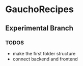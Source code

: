 # GauchoRecipes

## Experimental Branch
### TODOS 

* make the first folder structure 
* connect backend and frontend

